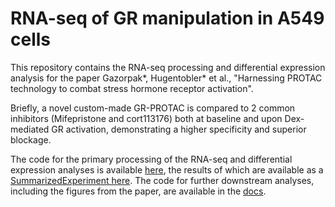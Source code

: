 # RNA-seq of GR manipulation in A549 cells

This repository contains the RNA-seq processing and differential expression analysis for the paper 
Gazorpak*, Hugentobler* et al., "Harnessing PROTAC technology to combat stress hormone receptor activation".

Briefly, a novel custom-made GR-PROTAC is compared to 2 common inhibitors (Mifepristone and cort113176) both at baseline and upon Dex-mediated GR activation, demonstrating a higher specificity and superior blockage.

The code for the primary processing of the RNA-seq and differential expression analyses is available [here](https://github.com/ETHZ-INS/MG_A549), the results of which are available as a [SummarizedExperiment here](data/results/SE.processed.rds). The code for further downstream analyses, including the figures from the paper, are available in the [docs](docs).
